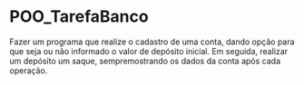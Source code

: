 # POO_TarefaBanco
Fazer um programa que realize o cadastro de uma conta, dando opção para que seja ou não informado o valor de depósito inicial. Em seguida, realizar um depósito um saque, sempremostrando os dados da conta após cada operação.
